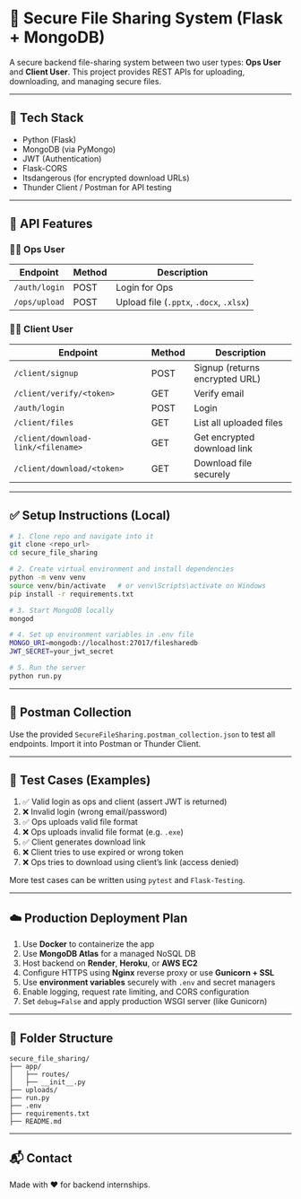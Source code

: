 # 📁 Secure File Sharing System (Flask + MongoDB)

A secure backend file-sharing system between two user types: **Ops User** and **Client User**. This project provides REST APIs for uploading, downloading, and managing secure files.

---

## 🔧 Tech Stack

- Python (Flask)
- MongoDB (via PyMongo)
- JWT (Authentication)
- Flask-CORS
- Itsdangerous (for encrypted download URLs)
- Thunder Client / Postman for API testing

---

## 🚀 API Features

### 👨‍💼 Ops User
| Endpoint | Method | Description |
|----------|--------|-------------|
| `/auth/login` | POST | Login for Ops |
| `/ops/upload` | POST | Upload file (`.pptx`, `.docx`, `.xlsx`) |

### 👨‍💻 Client User
| Endpoint | Method | Description |
|----------|--------|-------------|
| `/client/signup` | POST | Signup (returns encrypted URL) |
| `/client/verify/<token>` | GET | Verify email |
| `/auth/login` | POST | Login |
| `/client/files` | GET | List all uploaded files |
| `/client/download-link/<filename>` | GET | Get encrypted download link |
| `/client/download/<token>` | GET | Download file securely |

---

## ✅ Setup Instructions (Local)

```bash
# 1. Clone repo and navigate into it
git clone <repo_url>
cd secure_file_sharing

# 2. Create virtual environment and install dependencies
python -m venv venv
source venv/bin/activate   # or venv\Scripts\activate on Windows
pip install -r requirements.txt

# 3. Start MongoDB locally
mongod

# 4. Set up environment variables in .env file
MONGO_URI=mongodb://localhost:27017/filesharedb
JWT_SECRET=your_jwt_secret

# 5. Run the server
python run.py
```

---

## 🧪 Postman Collection

Use the provided `SecureFileSharing.postman_collection.json` to test all endpoints. Import it into Postman or Thunder Client.

---

## 🧪 Test Cases (Examples)

1. ✅ Valid login as ops and client (assert JWT is returned)
2. ❌ Invalid login (wrong email/password)
3. ✅ Ops uploads valid file format
4. ❌ Ops uploads invalid file format (e.g. `.exe`)
5. ✅ Client generates download link
6. ❌ Client tries to use expired or wrong token
7. ❌ Ops tries to download using client’s link (access denied)

More test cases can be written using `pytest` and `Flask-Testing`.

---

## ☁️ Production Deployment Plan

1. Use **Docker** to containerize the app
2. Use **MongoDB Atlas** for a managed NoSQL DB
3. Host backend on **Render**, **Heroku**, or **AWS EC2**
4. Configure HTTPS using **Nginx** reverse proxy or use **Gunicorn + SSL**
5. Use **environment variables** securely with `.env` and secret managers
6. Enable logging, request rate limiting, and CORS configuration
7. Set `debug=False` and apply production WSGI server (like Gunicorn)

---

## 📂 Folder Structure

```
secure_file_sharing/
├── app/
│   ├── routes/
│   ├── __init__.py
├── uploads/
├── run.py
├── .env
├── requirements.txt
├── README.md
```

---

## 📬 Contact

Made with ❤️ for backend internships.
